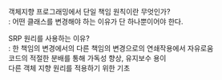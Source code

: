 객체지향 프로그래밍에서 단일 책임 원칙이란 무엇인가?  
: 어떤 클래스를 변경해야 하는 이유가 단 하나뿐이어야 한다.

SRP 원리를 사용하는 이유?  
: 한 책임의 변경에서의 다른 책임의 변경으로의 연쇄작용에서 자유로움  
코드의 적절한 분배를 통해 가독성 향상, 유지보수 용이  
다른 객체 지향 원리를 적용하기 위한 기초
